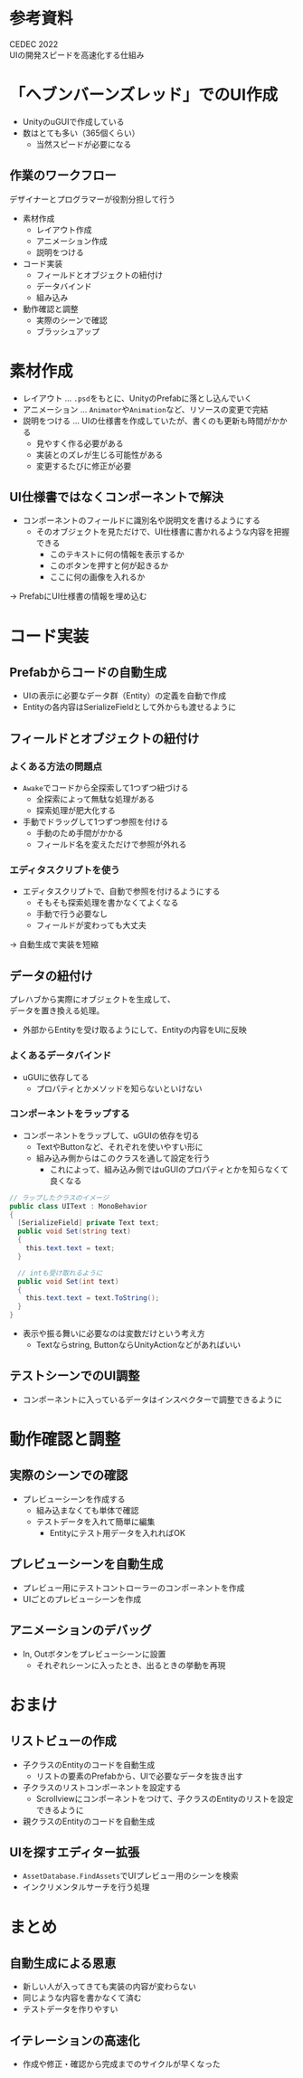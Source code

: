 # 参考資料
CEDEC 2022  
UIの開発スピードを高速化する仕組み  

# 「ヘブンバーンズレッド」でのUI作成
* UnityのuGUIで作成している
* 数はとても多い（365個くらい）
  - 当然スピードが必要になる

## 作業のワークフロー
デザイナーとプログラマーが役割分担して行う

* 素材作成
  - レイアウト作成
  - アニメーション作成
  - 説明をつける
* コード実装
  - フィールドとオブジェクトの紐付け
  - データバインド
  - 組み込み
* 動作確認と調整
  - 実際のシーンで確認
  - ブラッシュアップ

# 素材作成
* レイアウト ... `.psd`をもとに、UnityのPrefabに落とし込んでいく
* アニメーション ... `Animator`や`Animation`など、リソースの変更で完結
* 説明をつける ... UIの仕様書を作成していたが、書くのも更新も時間がかかる
  - 見やすく作る必要がある
  - 実装とのズレが生じる可能性がある
  - 変更するたびに修正が必要

## UI仕様書ではなくコンポーネントで解決
* コンポーネントのフィールドに識別名や説明文を書けるようにする
  - そのオブジェクトを見ただけで、UI仕様書に書かれるような内容を把握できる
    - このテキストに何の情報を表示するか
    - このボタンを押すと何が起きるか
    - ここに何の画像を入れるか

-> PrefabにUI仕様書の情報を埋め込む

# コード実装
## Prefabからコードの自動生成
* UIの表示に必要なデータ群（Entity）の定義を自動で作成
* Entityの各内容はSerializeFieldとして外からも渡せるように

## フィールドとオブジェクトの紐付け
### よくある方法の問題点
* `Awake`でコードから全探索して1つずつ紐づける
  - 全探索によって無駄な処理がある
  - 探索処理が肥大化する
* 手動でドラッグして1つずつ参照を付ける
  - 手動のため手間がかかる
  - フィールド名を変えただけで参照が外れる

### エディタスクリプトを使う
* エディタスクリプトで、自動で参照を付けるようにする
  - そもそも探索処理を書かなくてよくなる
  - 手動で行う必要なし
  - フィールドが変わっても大丈夫

-> 自動生成で実装を短縮

## データの紐付け
プレハブから実際にオブジェクトを生成して、  
データを置き換える処理。

* 外部からEntityを受け取るようにして、Entityの内容をUIに反映

### よくあるデータバインド
* uGUIに依存してる
  - プロパティとかメソッドを知らないといけない

### コンポーネントをラップする
* コンポーネントをラップして、uGUIの依存を切る
  - TextやButtonなど、それぞれを使いやすい形に
  - 組み込み側からはこのクラスを通して設定を行う
    - これによって、組み込み側ではuGUIのプロパティとかを知らなくて良くなる
```csharp
// ラップしたクラスのイメージ
public class UIText : MonoBehavior
{
  [SerializeField] private Text text;
  public void Set(string text)
  {
    this.text.text = text;
  }

  // intも受け取れるように
  public void Set(int text)
  {
    this.text.text = text.ToString();
  }
}
```

* 表示や振る舞いに必要なのは変数だけという考え方
  - Textならstring, ButtonならUnityActionなどがあればいい

## テストシーンでのUI調整
* コンポーネントに入っているデータはインスペクターで調整できるように

# 動作確認と調整
## 実際のシーンでの確認
* プレビューシーンを作成する
  - 組み込まなくても単体で確認
  - テストデータを入れて簡単に編集
    - Entityにテスト用データを入れればOK

## プレビューシーンを自動生成
* プレビュー用にテストコントローラーのコンポーネントを作成
* UIごとのプレビューシーンを作成

## アニメーションのデバッグ
* In, Outボタンをプレビューシーンに設置
  - それぞれシーンに入ったとき、出るときの挙動を再現

# おまけ
## リストビューの作成
* 子クラスのEntityのコードを自動生成
  - リストの要素のPrefabから、UIで必要なデータを抜き出す
* 子クラスのリストコンポーネントを設定する
  - Scrollviewにコンポーネントをつけて、子クラスのEntityのリストを設定できるように
* 親クラスのEntityのコードを自動生成

## UIを探すエディター拡張
* `AssetDatabase.FindAssets`でUIプレビュー用のシーンを検索
* インクリメンタルサーチを行う処理

# まとめ
## 自動生成による恩恵
* 新しい人が入ってきても実装の内容が変わらない
* 同じような内容を書かなくて済む
* テストデータを作りやすい

## イテレーションの高速化
* 作成や修正・確認から完成までのサイクルが早くなった